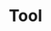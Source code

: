 ---
title: 'Tool'
layout: category
permalink: /tool/
taxonomy: tool
author_profile: true
sidebar_main: true
---